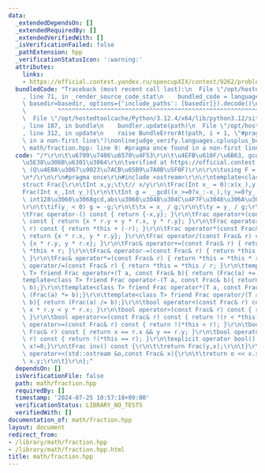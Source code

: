 ```yaml
---
data:
  _extendedDependsOn: []
  _extendedRequiredBy: []
  _extendedVerifiedWith: []
  _isVerificationFailed: false
  _pathExtension: hpp
  _verificationStatusIcon: ':warning:'
  attributes:
    links:
    - https://official.contest.yandex.ru/opencupXIX/contest/9262/problems/K
  bundledCode: "Traceback (most recent call last):\n  File \"/opt/hostedtoolcache/Python/3.12.4/x64/lib/python3.12/site-packages/onlinejudge_verify/documentation/build.py\"\
    , line 71, in _render_source_code_stat\n    bundled_code = language.bundle(stat.path,\
    \ basedir=basedir, options={'include_paths': [basedir]}).decode()\n          \
    \         ^^^^^^^^^^^^^^^^^^^^^^^^^^^^^^^^^^^^^^^^^^^^^^^^^^^^^^^^^^^^^^^^^^^^^^^^^^^^^^^^^\n\
    \  File \"/opt/hostedtoolcache/Python/3.12.4/x64/lib/python3.12/site-packages/onlinejudge_verify/languages/cplusplus.py\"\
    , line 187, in bundle\n    bundler.update(path)\n  File \"/opt/hostedtoolcache/Python/3.12.4/x64/lib/python3.12/site-packages/onlinejudge_verify/languages/cplusplus_bundle.py\"\
    , line 312, in update\n    raise BundleErrorAt(path, i + 1, \"#pragma once found\
    \ in a non-first line\")\nonlinejudge_verify.languages.cplusplus_bundle.BundleErrorAt:\
    \ math/fraction.hpp: line 9: #pragma once found in a non-first line\n"
  code: "/*\r\n\t\u6709\u7406\u6570\u4F53\r\n\t\u4EFB\u610F/\u6B63, gcd = 1 \u3067\
    \u5E38\u306B\u6301\u3064\r\n\tverified at https://official.contest.yandex.ru/opencupXIX/contest/9262/problems/K\
    \ (Q\u4E0A\u3067\u9023\u7ACB\u65B9\u7A0B\u5F0F)\r\n\r\n\tusing F = Frac<ll>;\r\
    \n*/\r\n\r\n#pragma once\r\n#include <ostream>\r\n\r\ntemplate<class Int>\r\n\
    struct Frac{\r\n\tInt x,y;\t\t// x/y\r\n\tFrac(Int x_ = 0):x(x_),y(1){}\r\n\t\
    Frac(Int x_,Int y_){\r\n\t\tInt g = __gcd((x_>=0?x_:-x_),(y_>=0?y_:-y_));\t//\
    \ int128\u3060\u3068gcd,abs\u3068\u304B\u304C\u4F7F\u3048\u306A\u3044\u306E\u3067\
    \r\n\t\tif(y_ < 0) g = -g;\r\n\t\tx = x_ / g;\r\n\t\ty = y_ / g;\r\n\t}\r\n\r\n\
    \tFrac operator-() const { return {-x,y}; }\r\n\tFrac operator+(const Frac& r)\
    \ const { return {x * r.y + y * r.x, y * r.y}; }\r\n\tFrac operator-(const Frac&\
    \ r) const { return *this + (-r); }\r\n\tFrac operator*(const Frac& r) const {\
    \ return {x * r.x, y * r.y}; }\r\n\tFrac operator/(const Frac& r) const { return\
    \ {x * r.y, y * r.x}; }\r\n\tFrac& operator+=(const Frac& r) { return *this =\
    \ *this + r; }\r\n\tFrac& operator-=(const Frac& r) { return *this = *this - r;\
    \ }\r\n\tFrac& operator*=(const Frac& r) { return *this = *this * r; }\r\n\tFrac&\
    \ operator/=(const Frac& r) { return *this = *this / r; }\r\n\ttemplate<class\
    \ T> friend Frac operator+(T a, const Frac& b){ return (Frac(a) += b);}\r\n\t\
    template<class T> friend Frac operator-(T a, const Frac& b){ return (Frac(a) -=\
    \ b);}\r\n\ttemplate<class T> friend Frac operator*(T a, const Frac& b){ return\
    \ (Frac(a) *= b);}\r\n\ttemplate<class T> friend Frac operator/(T a, const Frac&\
    \ b){ return (Frac(a) /= b);}\r\n\tbool operator<(const Frac& r) const { return\
    \ x * r.y < y * r.x; }\r\n\tbool operator>(const Frac& r) const { return r < *this;\
    \ }\r\n\tbool operator<=(const Frac& r) const { return !(r < *this); }\r\n\tbool\
    \ operator>=(const Frac& r) const { return !(*this < r); }\r\n\tbool operator==(const\
    \ Frac& r) const { return x == r.x && y == r.y; }\r\n\tbool operator!=(const Frac&\
    \ r) const { return !(*this == r); }\r\n\texplicit operator bool() const {return\
    \ x!=0;}\r\n\tFrac inv() const {\r\n\t\treturn Frac(y,x);\r\n\t}\r\n\tfriend std::ostream&\
    \ operator<<(std::ostream &o,const Frac& x){\r\n\t\treturn o << x.x << \"/\" <<\
    \ x.y;\r\n\t}\r\n};"
  dependsOn: []
  isVerificationFile: false
  path: math/fraction.hpp
  requiredBy: []
  timestamp: '2024-07-25 10:57:18+09:00'
  verificationStatus: LIBRARY_NO_TESTS
  verifiedWith: []
documentation_of: math/fraction.hpp
layout: document
redirect_from:
- /library/math/fraction.hpp
- /library/math/fraction.hpp.html
title: math/fraction.hpp
---
```

